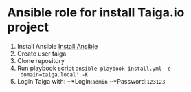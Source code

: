 # Ansible role for install Taiga.io project
1. Install Ansible [Install Ansible](http://docs.ansible.com/ansible/intro_installation.html)
2. Create user taiga
3. Clone repository
4. Run playbook script
`ansible-playbook install.yml -e 'domain=taiga.local' -K`
5. Login Taiga with:
⋅⋅*Login:`admin`
⋅⋅*Password:`123123`